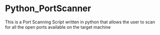 # Python_PortScanner
This is a Port Scanning Script written in python that allows the user to scan for all the open ports available on the target machine
